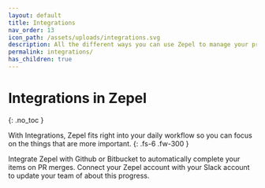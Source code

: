```yaml
---
layout: default
title: Integrations
nav_order: 13
icon_path: /assets/uploads/integrations.svg
description: All the different ways you can use Zepel to manage your project and ship new features.
permalink: integrations/
has_children: true
---
```


# Integrations in Zepel
{: .no_toc }

With Integrations, Zepel fits right into your daily workflow so you can focus on the things that are more important.
{: .fs-6 .fw-300 }

Integrate Zepel with Github or Bitbucket to automatically complete your items on PR merges. Connect your Zepel account with your Slack account to update your team of about this progress.